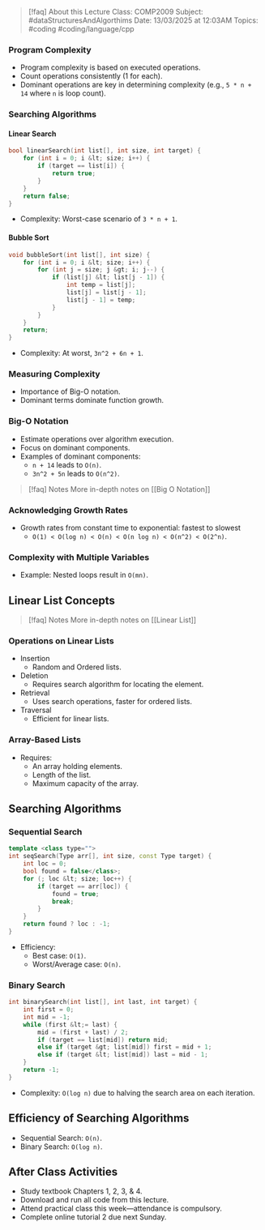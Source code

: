 
> [!faq] About this Lecture
> Class: COMP2009
> Subject: #dataStructuresAndAlgorthims
> Date: 13/03/2025 at 12:03AM
> Topics: #coding #coding/language/cpp 

### Program Complexity

- Program complexity is based on executed operations.
- Count operations consistently (1 for each).
- Dominant operations are key in determining complexity (e.g., `5 * n + 14` where `n` is loop count).

### Searching Algorithms

#### Linear Search

```cpp
bool linearSearch(int list[], int size, int target) {
    for (int i = 0; i &lt; size; i++) {
        if (target == list[i]) {
            return true;
        }
    }
    return false;
}
```

- Complexity: Worst-case scenario of `3 * n + 1`.

#### Bubble Sort

```cpp
void bubbleSort(int list[], int size) {
    for (int i = 0; i &lt; size; i++) {
        for (int j = size; j &gt; i; j--) {
            if (list[j] &lt; list[j - 1]) {
                int temp = list[j];
                list[j] = list[j - 1];
                list[j - 1] = temp;
            }
        }
    }
    return;
}
```

- Complexity: At worst, `3n^2 + 6n + 1`.

### Measuring Complexity

- Importance of Big-O notation.
- Dominant terms dominate function growth.

### Big-O Notation

- Estimate operations over algorithm execution.
- Focus on dominant components.
- Examples of dominant components:
    - `n + 14` leads to `O(n)`.
    - `3n^2 + 5n` leads to `O(n^2)`.

> [!faq] Notes
> More in-depth notes on [[Big O Notation]]

### Acknowledging Growth Rates

- Growth rates from constant time to exponential: fastest to slowest
    - `O(1) < O(log n) < O(n) < O(n log n) < O(n^2) < O(2^n)`.

### Complexity with Multiple Variables

- Example: Nested loops result in `O(mn)`.

## Linear List Concepts

> [!faq] Notes
> More in-depth notes on [[Linear List]]

### Operations on Linear Lists

- Insertion
    - Random and Ordered lists.
- Deletion
    - Requires search algorithm for locating the element.
- Retrieval
    - Uses search operations, faster for ordered lists.
- Traversal
    - Efficient for linear lists.

### Array-Based Lists

- Requires:
    - An array holding elements.
    - Length of the list.
    - Maximum capacity of the array.

## Searching Algorithms

### Sequential Search

```cpp
template <class type="">
int seqSearch(Type arr[], int size, const Type target) {
    int loc = 0;
    bool found = false</class>;
    for (; loc &lt; size; loc++) {
        if (target == arr[loc]) {
            found = true;
            break;
        }
    }
    return found ? loc : -1;
}
```

- Efficiency:
    - Best case: `O(1)`.
    - Worst/Average case: `O(n)`.

### Binary Search

```cpp
int binarySearch(int list[], int last, int target) {
    int first = 0;
    int mid = -1;
    while (first &lt;= last) {
        mid = (first + last) / 2;
        if (target == list[mid]) return mid;
        else if (target &gt; list[mid]) first = mid + 1;
        else if (target &lt; list[mid]) last = mid - 1;
    }
    return -1;
}
```

- Complexity: `O(log n)` due to halving the search area on each iteration.

## Efficiency of Searching Algorithms

- Sequential Search: `O(n)`.
- Binary Search: `O(log n)`.

## After Class Activities

- Study textbook Chapters 1, 2, 3, & 4.
- Download and run all code from this lecture.
- Attend practical class this week—attendance is compulsory.
- Complete online tutorial 2 due next Sunday.